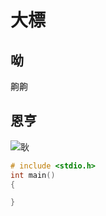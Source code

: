 # 大標

## 呦
齁齁
## 恩亨
![耿](https://i.pinimg.com/originals/e0/08/0c/e0080cde74e9eff6c825bcc154a0fe6a.jpg)

```c
# include <stdio.h>
int main()
{

}
